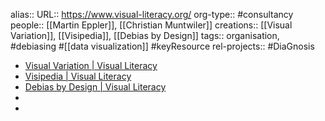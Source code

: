 alias::
URL:: https://www.visual-literacy.org/
org-type:: #consultancy
people:: [[Martin Eppler]], [[Christian Muntwiler]]
creations:: [[Visual Variation]], [[Visipedia]], [[Debias by Design]]
tags:: organisation, #debiasing #[[data visualization]] #keyResource
rel-projects:: #DiaGnosis


- [Visual Variation | Visual Literacy](https://www.visual-literacy.org/visualvariation/)
- [Visipedia | Visual Literacy](https://www.visual-literacy.org/visipedia/)
- [Debias by Design | Visual Literacy](https://www.visual-literacy.org/debias-by-design/)
-
-
